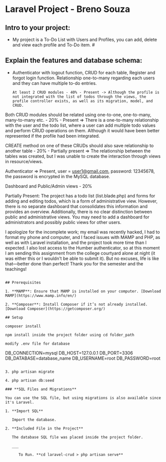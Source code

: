 # Laravel Project - Breno Souza

## Intro to your project:
- My project is a To-Do List with Users and Profiles, you can add, delete and view each profile and To-Do item. #
## Explain the features and database schema:
- Authenticator with logout function, CRUD for each table, Register and forgot login function. Relationship one-to-many regarding each users and they can have multiple to-do entries.

  ```
  At least 2 CRUD modules - 40% - Present -> Although the profile is not integrated with the list of todos through the views, the profile controller exists, as well as its migration, model, and CRUD.

Both CRUD modules should be related using one-to-one, one-to-many, many-to-many etc. - 20% - Present => There is a one-to-many relationship with the user and the todo list, where a user can add multiple todo values and perform CRUD operations on them. Although it would have been better represented if the profile had been integrated.

CREATE method on one of these CRUDs should also save relationship to another table - 20% - Partially present => The relationship between the tables was created, but I was unable to create the interaction through views in resource/views.

Authenticator => Present, user = user1@gmail.com, password: 12345678, the password is encrypted in the MySQL database.

Dashboard and Public/Admin views - 20%

Partially Present: The project has a todo list (list.blade.php) and forms for adding and editing todos, which is a form of administrative view. However, there is no separate dashboard that consolidates this information and provides an overview. Additionally, there is no clear distinction between public and administrative views. You may need to add a dashboard for administrators and possibly public views for other users.

I apologize for the incomplete work; my email was recently hacked, I had to format my phone and computer, and I faced issues with MAMP and PHP, as well as with Laravel installation, and the project took more time than I expected. I also lost access to the Humber authenticator, so at this moment I am sending this assignment from the college courtyard alone at night (it was either this or I wouldn't be able to submit it). But no excuses, life is like that—better done than perfect! Thank you for the semester and the teachings!
```

## Prerequisites

1. **MAMP**: Ensure that MAMP is installed on your computer. [Download MAMP](https://www.mamp.info/en/)

2. **Composer**: Install Composer if it’s not already installed. [Download Composer](https://getcomposer.org/)

## Setup

composer install

npm install inside the project folder using cd folder_path

modify .env file for database

```
DB_CONNECTION=mysql
DB_HOST=127.0.0.1
DB_PORT=3306
DB_DATABASE=database_name
DB_USERNAME=root
DB_PASSWORD=root
```

3. php artisan migrate

4. php artisan db:seed

### **SQL Files and Migrations**

You can use the SQL file, but using migrations is also available since it's Laravel.

1. **Import SQL**

   Import the database.

2. **Included File in the Project**

   The database SQL file was placed inside the project folder.

   ___

      To Run. **cd laravel-crud > php artisan serve**
